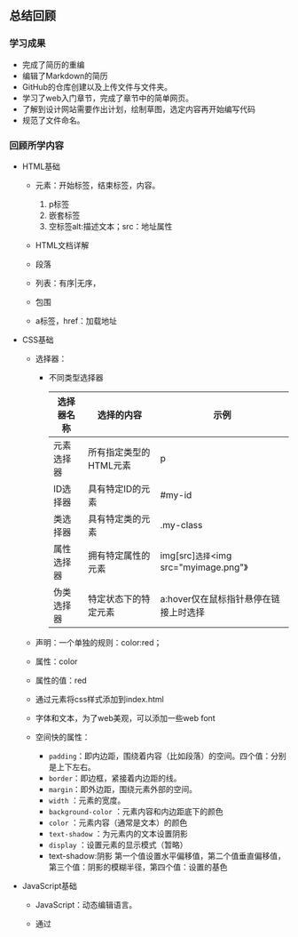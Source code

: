 ## 总结回顾

### 学习成果

* 完成了简历的重编
* 编辑了Markdown的简历
* GitHub的仓库创建以及上传文件与文件夹。
* 学习了web入门章节，完成了章节中的简单网页。
* 了解到设计网站需要作出计划，绘制草图，选定内容再开始编写代码
* 规范了文件命名。

### 回顾所学内容

* HTML基础

  * 元素：开始标签，结束标签，内容。
    1. p标签
    2. 嵌套标签
    3. 空标签<img>alt:描述文本；src：地址属性

  * HTML文档详解
  * 段落
  * 列表：有序|无序，<li>包围
  * a标签，href：加载地址

* CSS基础

  * 选择器：

    * 不同类型选择器

      | 选择器名称 | 选择的内容             | 示例                                     |
      | ---------- | ---------------------- | ---------------------------------------- |
      | 元素选择器 | 所有指定类型的HTML元素 | p                                        |
      | ID选择器   | 具有特定ID的元素       | #my-id                                   |
      | 类选择器   | 具有特定类的元素       | .my-class                                |
      | 属性选择器 | 拥有特定属性的元素     | img[src]` 选择 `<img src="myimage.png"》 |
      | 伪类选择器 | 特定状态下的特定元素   | a:hover仅在鼠标指针悬停在链接上时选择<a> |

      

  * 声明：一个单独的规则：color:red；

  * 属性：color

  * 属性的值：red

  * 通过<link>元素将css样式添加到index.html

  * 字体和文本，为了web美观，可以添加一些web font

  * 空间快的属性：

    - `padding`：即内边距，围绕着内容（比如段落）的空间。四个值：分别是上下左右。
    - `border`：即边框，紧接着内边距的线。
    - `margin`：即外边距，围绕元素外部的空间。
    - `width` ：元素的宽度。
    - `background-color` ：元素内容和内边距底下的颜色
    - `color` ：元素内容（通常是文本）的颜色
    - `text-shadow` ：为元素内的文本设置阴影
    - `display` ：设置元素的显示模式（暂略）
    - text-shadow:阴影 第一个值设置水平偏移值，第二个值垂直偏移值，第三个值：阴影的模糊半径，第四个值：设置的基色

    

* JavaScript基础

  * JavaScript：动态编辑语言。

  * 通过<script>添加到HTML

  * ```javascript
    let myHeading = document.querySelector('h1');
    //querySelector函数获取标题
    myHeading.textContent = 'Hello world!';
    ```

  * 变量：let/var

  * 数据类型

    | 变量    | 解释   | 示例                                                         |
    | ------- | ------ | ------------------------------------------------------------ |
    | String  | 字符串 | let my='maly';                                               |
    | Number  | 数字   | let my=1;                                                    |
    | Boolean | 布尔值 | let my=true;                                                 |
    | Array   | 数组   | let my=[1,'李‘，’韩‘，10] <br />元素应用方法：my[0],my[1]........ |
    | Object  | 对象   | let my=let myVariable = document.querySelector('h1')         |

  * 运算符

    | 运算符     | 解释                   | 符号    | 示例                                                         |
    | ---------- | ---------------------- | ------- | ------------------------------------------------------------ |
    | 加         | 相加或拼接             | +       | 1+1；<br />“hello"+"world";                                  |
    | 减，乘，除 | 减，乘，除             | -，*，/ | 9-1；<br />2*3；<br />9/3；                                  |
    | 赋值运算符 | 为变量赋值             | =       | var a=10;                                                    |
    | 等于       | 测试是否相等返回布尔值 | ===     | var num=13====var num=19                                     |
    | 不等于     | 测试是否不等返回布尔值 | !==     | var num=3！===var num=3                                      |
    | 取非       | 返回逻辑相反的值       | ！      | 原式为真，但经取非后值为 `false`：<br/>`let myVariable = 3;!(myVariable === 3); // false` |

  * 条件语句

    ```javascript
    let iceCream = 'chocolate';
    if (iceCream === 'chocolate') {
      alert('我最喜欢巧克力冰激淋了。');
    } else {
      alert('但是巧克力才是我的最爱呀……');
    }
    ```

  * 函数

    * alert：警示框

    * 自定义函数

      ```JavaScript
      function multiply(num1, num2) {
        let result = num1 * num2;
        return result;
      }
      ```

      `return` 语句告诉浏览器当前函数返回 `result` 变量。这是一点很有必要，因为函数内定义的变量只能在函数内使用。这叫做变量的 [作用域](https://developer.mozilla.org/zh-CN/docs/Glossary/Scope)。

  * 事件

    * 点击事件

      ```javascript
      let myHTML =document.querySelector('html').onclick = function() {
          alert('别戳我，我怕疼。');
      }
      ```

    

### 学习中碰到的问题

* Github中文件夹的添加，本以为需要Git环境，然后查了资料是手动拖动到资源中。

### 学习反思

* 拥有良好的心态，劳逸结合。
* 学习需要不断检索，查阅相关文档。
* 需要不断强化，实践操作。
* 在web入门中很多是已经所学过得内容，需要不断加强认识。
* 很多标签使用，以及样式还是需要去记的，查看相关文档。
* 尺寸需要合适，使用户有更好的体验。
* 好看好用的css样式参数。
* 这些东西是怎么来的。

